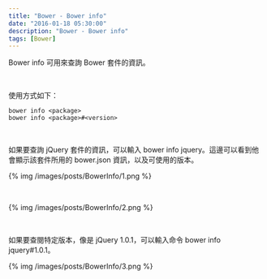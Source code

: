 ```yaml
---
title: "Bower - Bower info"
date: "2016-01-18 05:30:00"
description: "Bower - Bower info"
tags: [Bower]
---
```



Bower info 可用來查詢 Bower 套件的資訊。  

<!-- More -->

<br/>


使用方式如下：  

    bower info <package>
    bower info <package>#<version>

<br/>


如果要查詢 jQuery 套件的資訊，可以輸入 bower info jquery。這邊可以看到他會顯示該套件所用的 bower.json 資訊，以及可使用的版本。    

{% img /images/posts/BowerInfo/1.png %}

<br/>


{% img /images/posts/BowerInfo/2.png %}

<br/>


如果要查閱特定版本，像是 jQuery 1.0.1，可以輸入命令 bower info jquery#1.0.1。  


{% img /images/posts/BowerInfo/3.png %}

<br/>
